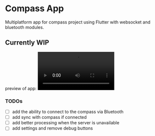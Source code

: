 # Compass App

Multiplatform app for compass project using Flutter with websocket and bluetooth modules.


## Currently WIP
preview of app:
<video src='https://user-images.githubusercontent.com/50590135/235178677-73e02a8a-546c-45ff-a05c-6697c7a57c55.webm' width=250/>

### TODOs
- [ ] add the ability to connect to the compass via Bluetooth
- [ ] add sync with compass if connected
- [ ] add better processing when the server is unavailable
- [ ] add settings and remove debug buttons
